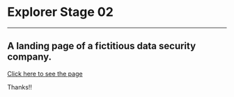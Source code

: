 # Explorer Stage 02
---
A landing page of a fictitious data security company.
---
[Click here to see the page](https://antoniodebrito.github.io/rocketsect/)

Thanks!!

